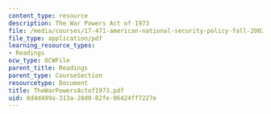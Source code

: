 ```yaml
---
content_type: resource
description: The War Powers Act of 1973
file: /media/courses/17-471-american-national-security-policy-fall-2002/8d4d499a313a28d082fe06424ff7227e_TheWarPowersActof1973.pdf
file_type: application/pdf
learning_resource_types:
- Readings
ocw_type: OCWFile
parent_title: Readings
parent_type: CourseSection
resourcetype: Document
title: TheWarPowersActof1973.pdf
uid: 8d4d499a-313a-28d0-82fe-06424ff7227e
---
```

